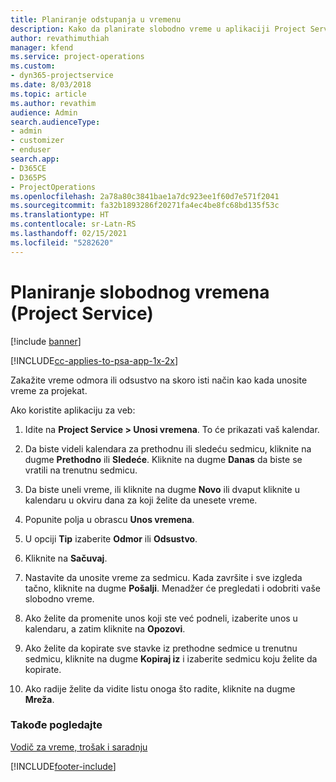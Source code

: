 ```yaml
---
title: Planiranje odstupanja u vremenu
description: Kako da planirate slobodno vreme u aplikaciji Project Service
author: revathimuthiah
manager: kfend
ms.service: project-operations
ms.custom:
- dyn365-projectservice
ms.date: 8/03/2018
ms.topic: article
ms.author: revathim
audience: Admin
search.audienceType:
- admin
- customizer
- enduser
search.app:
- D365CE
- D365PS
- ProjectOperations
ms.openlocfilehash: 2a78a80c3841bae1a7dc923ee1f60d7e571f2041
ms.sourcegitcommit: fa32b1893286f20271fa4ec4be8fc68bd135f53c
ms.translationtype: HT
ms.contentlocale: sr-Latn-RS
ms.lasthandoff: 02/15/2021
ms.locfileid: "5282620"
---
```

# <a name="schedule-time-off-project-service"></a>Planiranje slobodnog vremena (Project Service)

[!include [banner](../includes/psa-now-project-operations.md)]

[!INCLUDE[cc-applies-to-psa-app-1x-2x](../includes/cc-applies-to-psa-app-1x-2x.md)]

Zakažite vreme odmora ili odsustvo na skoro isti način kao kada unosite vreme za projekat.  
  
 Ako koristite aplikaciju za veb:  
  
1.  Idite na **Project Service > Unosi vremena**. To će prikazati vaš kalendar.  
  
2.  Da biste videli kalendara za prethodnu ili sledeću sedmicu, kliknite na dugme **Prethodno** ili **Sledeće**. Kliknite na dugme **Danas** da biste se vratili na trenutnu sedmicu.  
  
3.  Da biste uneli vreme, ili kliknite na dugme **Novo** ili dvaput kliknite u kalendaru u okviru dana za koji želite da unesete vreme.  
  
4.  Popunite polja u obrascu **Unos vremena**.  
  
5.  U opciji **Tip** izaberite **Odmor** ili **Odsustvo**.  
  
6.  Kliknite na **Sačuvaj**.  
  
7.  Nastavite da unosite vreme za sedmicu. Kada završite i sve izgleda tačno, kliknite na dugme **Pošalji**. Menadžer će pregledati i odobriti vaše slobodno vreme.  
  
8.  Ako želite da promenite unos koji ste već podneli, izaberite unos u kalendaru, a zatim kliknite na **Opozovi**.  
  
9. Ako želite da kopirate sve stavke iz prethodne sedmice u trenutnu sedmicu, kliknite na dugme **Kopiraj iz** i izaberite sedmicu koju želite da kopirate.  
  
10. Ako radije želite da vidite listu onoga što radite, kliknite na dugme **Mreža**.  
  
### <a name="see-also"></a>Takođe pogledajte  
 [Vodič za vreme, trošak i saradnju](../psa/time-expense-collaboration-guide.md)


[!INCLUDE[footer-include](../includes/footer-banner.md)]